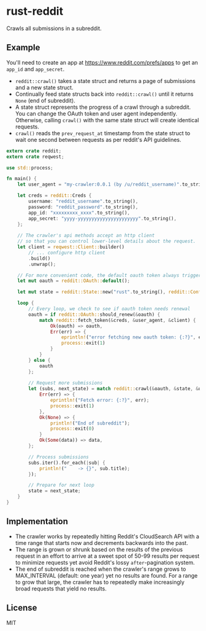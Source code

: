 # rust-reddit

Crawls all submissions in a subreddit.

## Example

You'll need to create an app at <https://www.reddit.com/prefs/apps> to get an `app_id` and `app_secret`.

- `reddit::crawl()` takes a state struct and returns a page of submissions and a new state struct.
- Continually feed state structs back into `reddit::crawl()` until it returns `None` (end of subreddit).
- A state struct represents the progress of a crawl through a subreddit. You can change the OAuth token and user agent
independently. Otherwise, calling `crawl()` with the same state struct will create identical requests.
- `crawl()` reads the `prev_request_at` timestamp from the state struct to wait one second between requests
as per reddit's API guidelines.

```rust
extern crate reddit;
extern crate reqwest;

use std::process;

fn main() {
    let user_agent = "my-crawler:0.0.1 (by /u/reddit_username)".to_string();

    let creds = reddit::Creds {
        username: "reddit_username".to_string(),
        password: "reddit_password".to_string(),
        app_id: "xxxxxxxxx_xxxx".to_string(),
        app_secret: "yyyy-yyyyyyyyyyyyyyyyyyyyyy".to_string(),
    };
    
    // The crawler's api methods accept an http client
    // so that you can control lower-level details about the request.
    let client = reqwest::Client::builder()
        // ... configure http client
        .build()
        .unwrap();

    // For more convenient code, the default oauth token always triggers renewal
    let mut oauth = reddit::OAuth::default();

    let mut state = reddit::State::new("rust".to_string(), reddit::Config::default());

    loop {
        // Every loop, we check to see if oauth token needs renewal
        oauth = if reddit::OAuth::should_renew(&oauth) {
            match reddit::fetch_token(&creds, &user_agent, &client) {
                Ok(oauth) => oauth,
                Err(err) => {
                    eprintln!("error fetching new oauth token: {:?}", err);
                    process::exit(1)
                }
            }
        } else {
            oauth
        };
        
        // Request more submissions
        let (subs, next_state) = match reddit::crawl(&oauth, &state, &user_agent, &client) {
            Err(err) => {
                eprintln!("Fetch error: {:?}", err);
                process::exit(1)
            },
            Ok(None) => {
                println!("End of subreddit");
                process::exit(0)
            }
            Ok(Some(data)) => data,
        };

        // Process submissions
        subs.iter().for_each(|sub| {
            println!("    -> {}", sub.title);
        });

        // Prepare for next loop
        state = next_state;
    }
}
```

## Implementation

- The crawler works by repeatedly hitting Reddit's CloudSearch API with a time range that starts now and decrements
  backwards into the past.
- The range is grown or shrunk based on the results of the previous request in an effort to arrive at a sweet spot 
  of 50-99 results per request to minimize requests yet avoid Reddit's lossy `after`-pagination system.
- The end of subreddit is reached when the crawler's range grows to MAX_INTERVAL (default: one year) yet
  no results are found. For a range to grow that large, the crawler has to repeatedly make increasingly broad
  requests that yield no results.
  
## License

MIT
